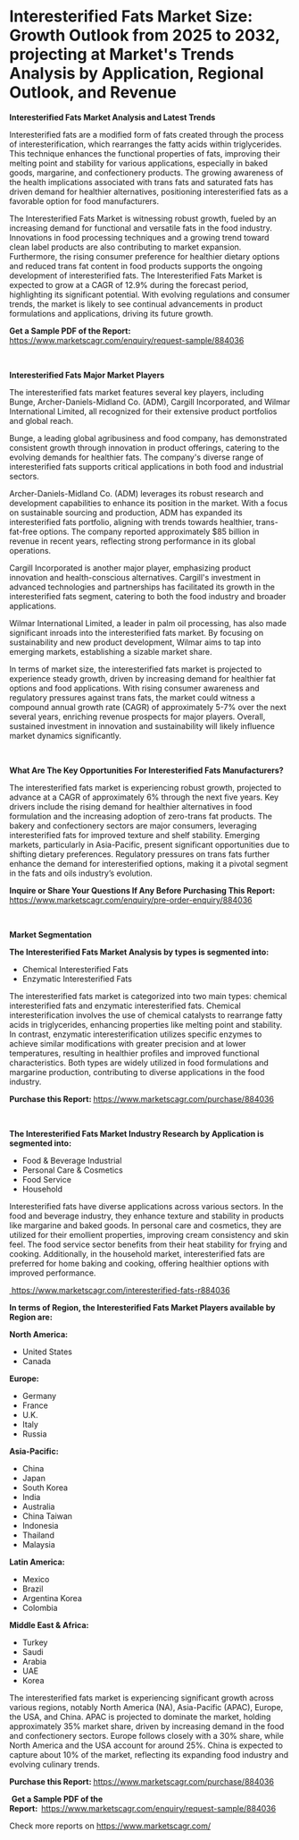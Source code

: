 <p><h1>Interesterified Fats Market Size: Growth Outlook from 2025 to 2032, projecting at Market's Trends Analysis by Application, Regional Outlook, and Revenue</h1></p><p><strong>Interesterified Fats Market Analysis and Latest Trends</strong></p>
<p><p>Interesterified fats are a modified form of fats created through the process of interesterification, which rearranges the fatty acids within triglycerides. This technique enhances the functional properties of fats, improving their melting point and stability for various applications, especially in baked goods, margarine, and confectionery products. The growing awareness of the health implications associated with trans fats and saturated fats has driven demand for healthier alternatives, positioning interesterified fats as a favorable option for food manufacturers.</p><p>The Interesterified Fats Market is witnessing robust growth, fueled by an increasing demand for functional and versatile fats in the food industry. Innovations in food processing techniques and a growing trend toward clean label products are also contributing to market expansion. Furthermore, the rising consumer preference for healthier dietary options and reduced trans fat content in food products supports the ongoing development of interesterified fats. The Interesterified Fats Market is expected to grow at a CAGR of 12.9% during the forecast period, highlighting its significant potential. With evolving regulations and consumer trends, the market is likely to see continual advancements in product formulations and applications, driving its future growth.</p></p>
<p><strong>Get a Sample PDF of the Report:&nbsp;</strong> <a href="https://www.marketscagr.com/enquiry/request-sample/884036?utm_campaign=2655&utm_medium=2&utm_source=Github&utm_content=ia&utm_term=28022025&utm_id=interesterified-fats">https://www.marketscagr.com/enquiry/request-sample/884036</a></p>
<p>&nbsp;</p>
<p><strong>Interesterified Fats Major Market Players</strong></p>
<p><p>The interesterified fats market features several key players, including Bunge, Archer-Daniels-Midland Co. (ADM), Cargill Incorporated, and Wilmar International Limited, all recognized for their extensive product portfolios and global reach.</p><p>Bunge, a leading global agribusiness and food company, has demonstrated consistent growth through innovation in product offerings, catering to the evolving demands for healthier fats. The company's diverse range of interesterified fats supports critical applications in both food and industrial sectors.</p><p>Archer-Daniels-Midland Co. (ADM) leverages its robust research and development capabilities to enhance its position in the market. With a focus on sustainable sourcing and production, ADM has expanded its interesterified fats portfolio, aligning with trends towards healthier, trans-fat-free options. The company reported approximately $85 billion in revenue in recent years, reflecting strong performance in its global operations.</p><p>Cargill Incorporated is another major player, emphasizing product innovation and health-conscious alternatives. Cargill's investment in advanced technologies and partnerships has facilitated its growth in the interesterified fats segment, catering to both the food industry and broader applications.</p><p>Wilmar International Limited, a leader in palm oil processing, has also made significant inroads into the interesterified fats market. By focusing on sustainability and new product development, Wilmar aims to tap into emerging markets, establishing a sizable market share.</p><p>In terms of market size, the interesterified fats market is projected to experience steady growth, driven by increasing demand for healthier fat options and food applications. With rising consumer awareness and regulatory pressures against trans fats, the market could witness a compound annual growth rate (CAGR) of approximately 5-7% over the next several years, enriching revenue prospects for major players. Overall, sustained investment in innovation and sustainability will likely influence market dynamics significantly.</p></p>
<p>&nbsp;</p>
<p><strong>What Are The Key Opportunities For Interesterified Fats Manufacturers?</strong></p>
<p><p>The interesterified fats market is experiencing robust growth, projected to advance at a CAGR of approximately 6% through the next five years. Key drivers include the rising demand for healthier alternatives in food formulation and the increasing adoption of zero-trans fat products. The bakery and confectionery sectors are major consumers, leveraging interesterified fats for improved texture and shelf stability. Emerging markets, particularly in Asia-Pacific, present significant opportunities due to shifting dietary preferences. Regulatory pressures on trans fats further enhance the demand for interesterified options, making it a pivotal segment in the fats and oils industry’s evolution.</p></p>
<p><strong>Inquire or Share Your Questions If Any Before Purchasing This Report:</strong> <a href="https://www.marketscagr.com/enquiry/pre-order-enquiry/884036?utm_campaign=2655&utm_medium=2&utm_source=Github&utm_content=ia&utm_term=28022025&utm_id=interesterified-fats">https://www.marketscagr.com/enquiry/pre-order-enquiry/884036</a></p>
<p>&nbsp;</p>
<p><strong>Market Segmentation</strong></p>
<p><strong>The Interesterified Fats Market Analysis by types is segmented into:</strong></p>
<p><ul><li>Chemical Interesterified Fats</li><li>Enzymatic Interesterified Fats</li></ul></p>
<p><p>The interesterified fats market is categorized into two main types: chemical interesterified fats and enzymatic interesterified fats. Chemical interesterification involves the use of chemical catalysts to rearrange fatty acids in triglycerides, enhancing properties like melting point and stability. In contrast, enzymatic interesterification utilizes specific enzymes to achieve similar modifications with greater precision and at lower temperatures, resulting in healthier profiles and improved functional characteristics. Both types are widely utilized in food formulations and margarine production, contributing to diverse applications in the food industry.</p></p>
<p><strong>Purchase this Report:&nbsp;</strong><a href="https://www.marketscagr.com/purchase/884036?utm_campaign=2655&utm_medium=2&utm_source=Github&utm_content=ia&utm_term=28022025&utm_id=interesterified-fats">https://www.marketscagr.com/purchase/884036</a></p>
<p>&nbsp;</p>
<p><strong>The Interesterified Fats Market Industry Research by Application is segmented into:</strong></p>
<p><ul><li>Food & Beverage Industrial</li><li>Personal Care & Cosmetics</li><li>Food Service</li><li>Household</li></ul></p>
<p><p>Interesterified fats have diverse applications across various sectors. In the food and beverage industry, they enhance texture and stability in products like margarine and baked goods. In personal care and cosmetics, they are utilized for their emollient properties, improving cream consistency and skin feel. The food service sector benefits from their heat stability for frying and cooking. Additionally, in the household market, interesterified fats are preferred for home baking and cooking, offering healthier options with improved performance.</p></p>
<p><a href="https://www.marketscagr.com/interesterified-fats-r884036?utm_campaign=2655&utm_medium=2&utm_source=Github&utm_content=ia&utm_term=28022025&utm_id=interesterified-fats">&nbsp;https://www.marketscagr.com/interesterified-fats-r884036</a></p>
<p><strong>In terms of Region, the Interesterified Fats Market Players available by Region are:</strong></p>
<p>
    <p> <strong> North America: </strong>
        <ul>
            <li>United States</li>
            <li>Canada</li>
        </ul>
        </p> 
    <p> <strong> Europe: </strong>
        <ul>
            <li>Germany</li>
            <li>France</li>
            <li>U.K.</li>
            <li>Italy</li>
            <li>Russia</li>
        </ul>
        </p> 
    <p> <strong> Asia-Pacific: </strong>
        <ul>
            <li>China</li>
            <li>Japan</li>
            <li>South Korea</li>
            <li>India</li>
            <li>Australia</li>
            <li>China Taiwan</li>
            <li>Indonesia</li>
            <li>Thailand</li>
            <li>Malaysia</li>
        </ul>
        </p> 
    <p> <strong> Latin America: </strong>
        <ul>
            <li>Mexico</li>
            <li>Brazil</li>
            <li>Argentina Korea</li>
            <li>Colombia</li>
        </ul>
        </p> 
    <p> <strong> Middle East & Africa: </strong>
        <ul>
            <li>Turkey</li>
            <li>Saudi</li>
            <li>Arabia</li>
            <li>UAE</li>
            <li>Korea</li>
        </ul>
    </p>
    </p>
<p><p>The interesterified fats market is experiencing significant growth across various regions, notably North America (NA), Asia-Pacific (APAC), Europe, the USA, and China. APAC is projected to dominate the market, holding approximately 35% market share, driven by increasing demand in the food and confectionery sectors. Europe follows closely with a 30% share, while North America and the USA account for around 25%. China is expected to capture about 10% of the market, reflecting its expanding food industry and evolving culinary trends.</p></p>
<p><strong>Purchase this Report: </strong><a href="https://www.marketscagr.com/purchase/884036?utm_campaign=2655&utm_medium=2&utm_source=Github&utm_content=ia&utm_term=28022025&utm_id=interesterified-fats">https://www.marketscagr.com/purchase/884036</a></p>
<p>&nbsp;<strong>Get a Sample PDF of the Report:&nbsp;&nbsp;</strong><a href="https://www.marketscagr.com/enquiry/request-sample/884036?utm_campaign=2655&utm_medium=2&utm_source=Github&utm_content=ia&utm_term=28022025&utm_id=interesterified-fats">https://www.marketscagr.com/enquiry/request-sample/884036</a></p>
<p><strong></strong></p>
<p>Check more reports on <a href="https://www.marketscagr.com/?utm_campaign=2655&utm_medium=2&utm_source=Github&utm_content=ia&utm_term=28022025&utm_id=interesterified-fats">https://www.marketscagr.com/</a></p>